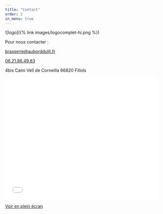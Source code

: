 ```yaml
---
title: "Contact"
order: 2
in_menu: true
---
```

![logo]({% link images/logocomplet-hi.png %})

Pour nous contacter :

[brasserie@auborddulit.fr](mailto:brasserie@auborddulit.fr)

[06.21.86.49.83](tel:+33609765593)

4bis Cami Vell de Corneilla
66820 Fillols

<iframe width="100%" height="400px" frameborder="0" allowfullscreen allow="geolocation" src="//umap.openstreetmap.fr/fr/map/carte-sans-nom_1033489?scaleControl=false&miniMap=false&scrollWheelZoom=false&zoomControl=true&editMode=disabled&moreControl=true&searchControl=null&tilelayersControl=null&embedControl=null&datalayersControl=true&onLoadPanel=undefined&captionBar=false&captionMenus=true"></iframe><p><a href="//umap.openstreetmap.fr/fr/map/carte-sans-nom_1033489?scaleControl=false&miniMap=false&scrollWheelZoom=true&zoomControl=true&editMode=disabled&moreControl=true&searchControl=null&tilelayersControl=null&embedControl=null&datalayersControl=true&onLoadPanel=undefined&captionBar=false&captionMenus=true">Voir en plein écran</a></p> 